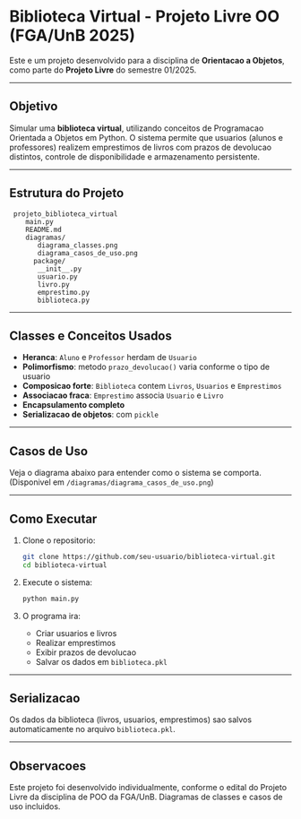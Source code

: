 # Biblioteca Virtual - Projeto Livre OO (FGA/UnB 2025)

Este e um projeto desenvolvido para a disciplina de **Orientacao a Objetos**, como parte do **Projeto Livre** do semestre 01/2025.

---

## Objetivo

Simular uma **biblioteca virtual**, utilizando conceitos de Programacao Orientada a Objetos em Python. O sistema permite que usuarios (alunos e professores) realizem emprestimos de livros com prazos de devolucao distintos, controle de disponibilidade e armazenamento persistente.

---

##  Estrutura do Projeto

```
 projeto_biblioteca_virtual
    main.py
    README.md
    diagramas/
       diagrama_classes.png
       diagrama_casos_de_uso.png
      package/
       __init__.py
       usuario.py
       livro.py
       emprestimo.py
       biblioteca.py
```

---

##  Classes e Conceitos Usados

- **Heranca**: `Aluno` e `Professor` herdam de `Usuario`
- **Polimorfismo**: metodo `prazo_devolucao()` varia conforme o tipo de usuario
- **Composicao forte**: `Biblioteca` contem `Livros`, `Usuarios` e `Emprestimos`
- **Associacao fraca**: `Emprestimo` associa `Usuario` e `Livro`
- **Encapsulamento completo**
- **Serializacao de objetos**: com `pickle`

---

##  Casos de Uso

Veja o diagrama abaixo para entender como o sistema se comporta. (Disponivel em `/diagramas/diagrama_casos_de_uso.png`)

---
##  Como Executar

1. Clone o repositorio:
   ```bash
   git clone https://github.com/seu-usuario/biblioteca-virtual.git
   cd biblioteca-virtual
   ```

2. Execute o sistema:
   ```bash
   python main.py
   ```

3. O programa ira:
   - Criar usuarios e livros
   - Realizar emprestimos
   - Exibir prazos de devolucao
   - Salvar os dados em `biblioteca.pkl`

---

##  Serializacao

Os dados da biblioteca (livros, usuarios, emprestimos) sao salvos automaticamente no arquivo `biblioteca.pkl`.

---

##  Observacoes

Este projeto foi desenvolvido individualmente, conforme o edital do Projeto Livre da disciplina de POO da FGA/UnB. Diagramas de classes e casos de uso incluidos.
